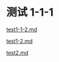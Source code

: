 # 测试 1-1-1

[test1-1-2.md](test1-1-2.md)

[test1-2.md](../test1-2/test1-2.md)

[test2.md](../../test2/test2.md)

